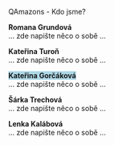 QAmazons - Kdo jsme?

**Romana Grundová**  
... zde napište něco o sobě ...

**Kateřina Turoň**  
... zde napište něco o sobě ...

<span style="background-color: lightblue;">**Kateřina Gorčáková**</span>  
... zde napište něco o sobě ...

**Šárka Trechová**  
... zde napište něco o sobě ...

**Lenka Kalábová**  
... zde napište něco o sobě ...
